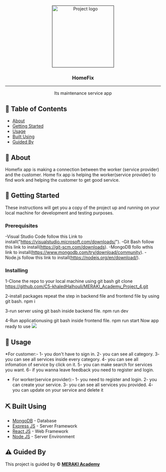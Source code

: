 <p align="center">
  <a href="" rel="noopener">
 <img width=200px height=200px src="https://res.cloudinary.com/halhouli/image/upload/v1653165085/n5gw7d79dmwlra7gjhhv.png" alt="Project logo"></a>
</p>

<h3 align="center">HomeFix</h3>

---

<p align="center"> Its maintenance service app
    <br> 
</p>

## 📝 Table of Contents

- [About](#about)
- [Getting Started](#getting_started)
- [Usage](#usage)
- [Built Using](#built_using)
- [Guided By](#guided_by)

## 🧐 About <a name = "about"></a>


Homefix app is making a connection between the worker (service provider) and the customer.
Home fix app is helping the worker(service provider) to find work and helping the customer to get good service.

## 🏁 Getting Started <a name = "getting_started"></a>

These instructions will get you a copy of the project up and running on your local machine for development and testing purposes.

### Prerequisites

-Visual Studio Code follow this Link to install("https://visualstudio.microsoft.com/downloads/").
-Git Bash follow this link to install(https://git-scm.com/downloads).
-MongoDB follo wthis link to install(https://www.mongodb.com/try/download/community).
-Node.js follow this link to install(https://nodejs.org/en/download/).
### Installing

1-Clone the repo to your local machine using git bash
git clone https://github.com/C5-khaledHalhouli/MERAKI_Academy_Project_4.git

2-install packages repeat the step in backend file and frontend file by using git bash.
npm i

3-run server using git bash inside backend file.
npm run dev

4-Run applicationusing git bash inside frontend file.
npm run start
Now app ready to use
<img src="https://res.cloudinary.com/halhouli/image/upload/v1653167284/sayg1hsqbywhbg42rome.png">

## 🎈 Usage <a name="usage"></a>

*For customer:-
1- you don't have to sign in.
2- you can see all category.
3- you can see all services inside every category.
4- you can see all infomation of service by click on it.
5- you can make search for services you want.
6- if you wanna leave feedback you need to register and login.
* For worker(service provider):-
1- you need to register and login.
2- you can create your service.
3- you can see all services you provided.
4- you can update on your service and delete it


## ⛏️ Built Using <a name = "built_using"></a>

- [MongoDB](https://www.mongodb.com/) - Database
- [Express JS](https://expressjs.com/) - Server Framework
- [React JS](https://https://reactjs.org/) - Web Framework
- [Node JS](https://nodejs.org/en/) - Server Environment

## ⚠️ Guided By <a name = "guided_by"></a>

This project is guided by ©️ **[MERAKI Academy](https://www.meraki-academy.org)**

